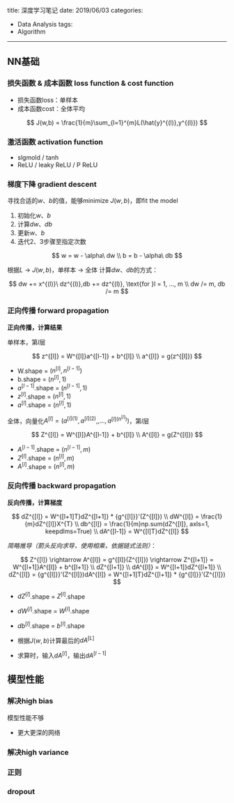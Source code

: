 title: 深度学习笔记
date: 2019/06/03
categories:
- Data Analysis
tags:
- Algorithm
---


## NN基础

### 损失函数 & 成本函数 loss function & cost function

- 损失函数loss：单样本
- 成本函数cost：全体平均

$$
J(w,b) = \frac{1}{m}\sum_{l=1}^{m}L(\hat{y}^{(l)},y^{(l)})
$$


### 激活函数 activation function

- slgmold / tanh
- ReLU / leaky ReLU / P ReLU


### 梯度下降 gradient descent

寻找合适的$w$、$b$的值，能够minimize $J(w,b)$，即fit the model

1. 初始化$w$、$b$
2. 计算$dw$、$db$
3. 更新$w$、$b$
4. 迭代2、3步骤至指定次数

$$
w = w - \alpha\ dw \\
b = b - \alpha\ db
$$

根据$L$ -> $J(w,b)$，单样本 -> 全体
计算$dw$、$db$的方式：

$$
dw += x^{(l)}\ dz^{(l)},db += dz^{(l)}, \text{for }l = 1, ..., m \\
dw /= m, db /= m
$$


### 正向传播 forward propagation

**正向传播，计算结果**

单样本，第$l$层

$$
z^{[l]} = W^{[l]}a^{[l-1]} + b^{[l]} \\
a^{[l]} = g(z^{[l]})
$$

- W.shape = $(n^{[l]}, n^{[l-1]})$
- b.shape = $(n^{[l]}, 1)$
- $a^{[l-1]}$.shape = $(n^{[l-1]}, 1)$
- $z^{[l]}$.shape = $(n^{[l]}, 1)$
- $a^{[l]}$.shape = $(n^{[l]}, 1)$

全体，向量化$A^{[l]} = (a^{[l](1)}, a^{[l](2)}, , ..., a^{[l](n^{[l]})})$，第$l$层

$$
Z^{[l]} = W^{[l]}A^{[l-1]} + b^{[l]} \\
A^{[l]} = g(Z^{[l]})
$$

- $A^{[l-1]}$.shape = $(n^{[l-1]}, m)$
- $Z^{[l]}$.shape = $(n^{[l]}, m)$
- $A^{[l]}$.shape = $(n^{[l]}, m)$


### 反向传播 backward propagation

**反向传播，计算梯度**

$$
dZ^{[l]} = W^{[l+1]T}dZ^{[l+1]} * {g^{[l]}}'(Z^{[l]}) \\
dW^{[l]} = \frac{1}{m}dZ^{[l]}X^{T} \\
db^{[l]} = \frac{1}{m}np.sum(dZ^{[l]}, axls=1, keepdlms=True) \\
dA^{[l-1]} = W^{[l]T}dZ^{[l]}
$$

*简略推导（箭头反向求导，使用相乘，依据链式法则）*：

$$
Z^{[l]} \rightarrow A^{[l]} = g^{[l]}(Z^{[l]}) \rightarrow Z^{[l+1]} = W^{[l+1]}A^{[l]} + b^{[l+1]} \\
dZ^{[l+1]} \\
dA^{[l]} = W^{[l+1]}dZ^{[l+1]} \\
dZ^{[l]} = {g^{[l]}}'(Z^{[l]})dA^{[l]} = W^{[l+1]T}dZ^{[l+1]} * {g^{[l]}}'(Z^{[l]})
$$

- $dZ^{[l]}$.shape = $Z^{[l]}$.shape
- $dW^{[l]}$.shape = $W^{[l]}$.shape
- $db^{[l]}$.shape = $b^{[l]}$.shape

- 根据$J(w,b)$计算最后的$dA^{[L]}$
- 求算时，输入$dA^{[l]}$，输出$dA^{[l-1]}$

























## 模型性能

### 解决high bias

模型性能不够

- 更大更深的网络

### 解决high variance


### 正则

### dropout

